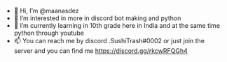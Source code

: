 - 👋 Hi, I’m @maanasdez
- 👀 I’m interested in more in discord bot making and python
- 🌱 I’m currently learning in 10th grade here in India and at the same time python through youtube
- 📫 You can reach me by discord .SushiTrash#0002 or just join the server and you can find me https://discord.gg/rkcwRFQGh4

<!---
maanasdez/maanasdez is a ✨ special ✨ repository because its `README.md` (this file) appears on your GitHub profile.
You can click the Preview link to take a look at your changes.
--->
